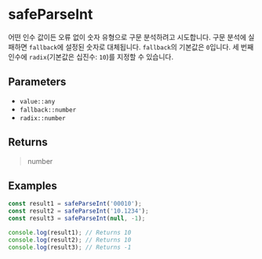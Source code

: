 # safeParseInt <Lang dart js />

어떤 인수 값이든 오류 없이 숫자 유형으로 구문 분석하려고 시도합니다. 구문 분석에 실패하면 `fallback`에 설정된 숫자로 대체됩니다. `fallback`의 기본값은 `0`입니다. 세 번째 인수에 `radix`(기본값은 십진수: `10`)를 지정할 수 있습니다.

## Parameters

- `value::any`
- `fallback::number`
- `radix::number`

## Returns

> number

## Examples

```javascript
const result1 = safeParseInt('00010');
const result2 = safeParseInt('10.1234');
const result3 = safeParseInt(null, -1);

console.log(result1); // Returns 10
console.log(result2); // Returns 10
console.log(result3); // Returns -1
```
